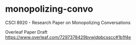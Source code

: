 # monopolizing-convo
CSCI 8920 - Research Paper on Monopolizing Conversations

Overleaf Paper Draft
https://www.overleaf.com/7297378429bvwjdpbcsscc#1b1f4e
